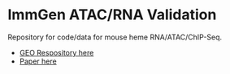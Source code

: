 # ImmGen ATAC/RNA Validation
Repository for code/data for mouse heme RNA/ATAC/ChIP-Seq.

- [GEO Respository here](https://www.ncbi.nlm.nih.gov/geo/query/acc.cgi?acc=GSE60103)
- [Paper here](https://www.ncbi.nlm.nih.gov/pubmed/25103404)


